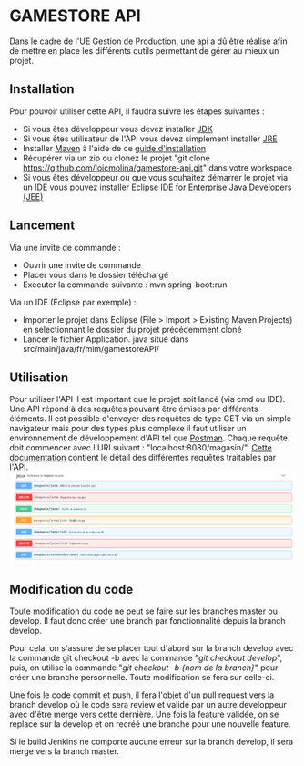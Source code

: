 # GAMESTORE API
Dans le cadre de l'UE Gestion de Production, une api a dû être réalisé 
afin de mettre en place les différents outils permettant de gérer au 
mieux un projet.

## Installation
Pour pouvoir utiliser cette API, il faudra suivre les étapes suivantes :
* Si vous êtes développeur vous devez installer [JDK](https://www.oracle.com/technetwork/java/javase/downloads/jdk8-downloads-2133151.html)
* Si vous êtes utilisateur de l'API vous devez simplement installer [JRE](https://www.oracle.com/technetwork/java/javase/downloads/jre8-downloads-2133155.html)
* Installer [Maven](https://maven.apache.org/download.cgi) à l'aide de ce [guide d'installation](https://maven.apache.org/install.html)
* Récupérer via un zip ou clonez le projet "git clone https://github.com/loicmolina/gamestore-api.git" dans votre workspace
* Si vous êtes développeur ou que vous souhaitez démarrer le projet via un IDE vous pouvez installer [Eclipse IDE for Enterprise Java Developers (JEE)](https://www.eclipse.org/downloads/packages/)

## Lancement

Via une invite de commande :
* Ouvrir une invite de commande
* Placer vous dans le dossier téléchargé
* Executer la commande suivante : mvn spring-boot:run

Via un IDE (Eclipse par exemple) :
* Importer le projet dans Eclipse (File > Import > Existing Maven Projects) en selectionnant le dossier du projet précédemment cloné
* Lancer le fichier Application. java situé dans src/main/java/fr/mim/gamestoreAPI/

## Utilisation

Pour utiliser l'API il est important que le projet soit lancé (via cmd ou IDE).
Une API répond à des requêtes pouvant être émises par différents éléments. Il est possible d'envoyer des requêtes de type GET via un simple navigateur mais pour des types plus complexe il faut utiliser un environnement de développement d'API tel que [Postman](https://www.getpostman.com/).
Chaque requête doit commencer avec l'URI suivant : "localhost:8080/magasin/". [Cette documentation](https://app.swaggerhub.com/apis-docs/loicmolina1/Gamestore-api/1.0.0) contient le détail des différentes requêtes traitables par l'API.
![image de Swagger](/images/CaptureSwagger.png)

## Modification du code

Toute modification du code ne peut se faire sur les branches master ou develop. Il faut donc créer une branch par fonctionnalité depuis la branch develop.

Pour cela, on s'assure de se placer tout d'abord sur la branch develop avec la commande git checkout -b 
avec la commande "*git checkout develop*", puis, on utilise la commande "*git checkout -b {nom de la branch}*" pour créer une branche personnelle. Toute modification se fera sur celle-ci.

Une fois le code commit et push, il fera l'objet d'un pull request vers la branch develop où le code sera review et validé par un autre developpeur avec d'être merge vers cette dernière. Une fois la feature validée, on se replace sur la develop et on recréé une branche pour une nouvelle feature.

Si le build Jenkins ne comporte aucune erreur sur la branch develop, il sera merge vers la branch master.

